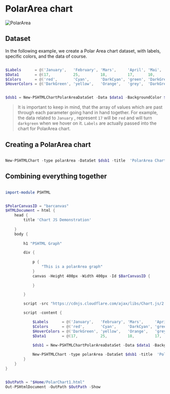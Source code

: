 
# PolarArea chart



![PolarArea](../Images/Chart.PolarArea.Example.jpg)

## Dataset

In the following example, we create a Polar Area chart dataset, with labels, specific colors, and the data of course.

```powershell

$Labels      = @('January',   'February', 'Mars',     'April', 'Mai',       'June',   'July',    'August',      'September', 'October', 'November', 'december')
$Data1       = @(17,          25,         18,         17,      10,           28,      35,         50,           44,          10,        32,         72)
$Colors      = @('red',       'Cyan',     'DarkCyan', 'green', 'DarkGreen', 'yellow', 'Orange',  'grey',        'DarkGrey',  'blue',    'Magenta',  'DarkMagenta')
$HoverColors = @('DarkGreen', 'yellow',   'Orange',   'grey',  'DarkGrey',  'blue',   'Magenta', 'DarkMagenta', 'red',       'Cyan',    'DarkCyan', 'green' )


$dsb1 = New-PSHTMLChartPolarAreaDataSet -Data $data1 -BackgroundColor $Colors -hoverBackgroundColor $HoverColors
```

> It is important to keep in mind, that the array of values which are past through each parameter going hand in hand together.
> For example, the data related to `January` , represent `17` will be `red` and will turn `darkgreen` when we hover on it.
> `Labels` are actually passed into the chart for PolarArea chart.

## Creating a PolarArea chart

```powershell

New-PSHTMLChart -type polarArea -DataSet $dsb1 -title  'PolarArea Chart Example' -Labels $Labels -CanvasID $AreaChart

```

## Combining everything together

```powershell

import-module PSHTML


$PolarCanvasID = "barcanvas"
$HTMLDocument = html { 
    head {
        title 'Chart JS Demonstration'
        
    }
    body {
        
        h1 "PSHTML Graph"

        div {
            
            p {
                "This is a polarArea graph"
            }
            canvas -Height 400px -Width 400px -Id $BarCanvasID {
    
            }

        }

        script -src "https://cdnjs.cloudflare.com/ajax/libs/Chart.js/2.7.3/Chart.min.js" -type "text/javascript"

        script -content {

            $Labels      = @('January',   'February', 'Mars',     'April', 'Mai',       'June',   'July',    'August',      'September', 'October', 'November', 'december')
            $Colors      = @('red',       'Cyan',     'DarkCyan', 'green', 'DarkGreen', 'yellow', 'Orange',  'grey',        'DarkGrey',  'blue',    'Magenta',  'DarkMagenta')
            $HoverColors = @('DarkGreen', 'yellow',   'Orange',   'grey',  'DarkGrey',  'blue',   'Magenta', 'DarkMagenta', 'red',       'Cyan',    'DarkCyan', 'green' )
            $Data1       = @(17,          25,         18,         17,      10,           28,      35,         50,           44,          10,        32,         72)
            
            $dsb1 = New-PSHTMLChartPolarAreaDataSet -Data $data1 -BackgroundColor $Colors -hoverBackgroundColor $HoverColors

            New-PSHTMLChart -type polarArea -DataSet $dsb1 -title  'PolarArea Chart Example' -Labels $Labels -CanvasID $BarCanvasID
        }
    }
}


$OutPath = "$Home/PolarChart1.html"
Out-PSHtmlDocument -OutPath $OutPath -Show

```